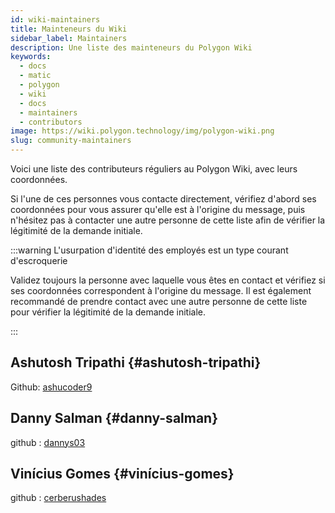 ```yaml
---
id: wiki-maintainers
title: Mainteneurs du Wiki
sidebar_label: Maintainers
description: Une liste des mainteneurs du Polygon Wiki
keywords:
  - docs
  - matic
  - polygon
  - wiki
  - docs
  - maintainers
  - contributors
image: https://wiki.polygon.technology/img/polygon-wiki.png
slug: community-maintainers
---
```


Voici une liste des contributeurs réguliers au Polygon Wiki, avec leurs coordonnées.

Si l'une de ces personnes vous contacte directement, vérifiez d'abord ses coordonnées pour vous assurer qu'elle est à l'origine du message, puis n'hésitez pas à contacter une autre personne de cette liste afin de vérifier la légitimité de la demande  initiale.

:::warning L'usurpation d'identité des employés est un type courant d'escroquerie

Validez toujours la personne avec laquelle vous êtes en contact et vérifiez si ses coordonnées correspondent à l'origine du message. Il est également recommandé de prendre contact avec une autre personne de cette liste pour vérifier la légitimité de la demande initiale.

:::

## Ashutosh Tripathi {#ashutosh-tripathi}

Github: [ashucoder9](https://github.com/ashucoder9)

## Danny Salman {#danny-salman}

github : [dannys03](https://github.com/DannyS03)

## Vinícius Gomes {#vinícius-gomes}

github : [cerberushades](https://github.com/cerberushades)
